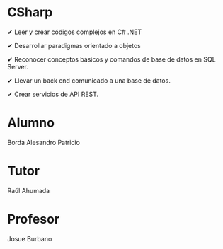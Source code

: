 # CSharp
✔ Leer y crear códigos complejos en C# .NET

✔ Desarrollar paradigmas orientado a objetos

✔ Reconocer conceptos básicos y comandos de base
de datos en SQL Server.

✔ Llevar un back end comunicado a una base de datos.

✔ Crear servicios de API REST.

# Alumno
Borda Alesandro Patricio

# Tutor
Raúl Ahumada

# Profesor
Josue Burbano
